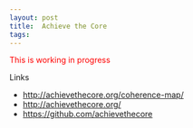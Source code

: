 ```yaml
---
layout: post
title:  Achieve the Core
tags:
---
```


<font color="red">This is working in progress</font>

Links 
- http://achievethecore.org/coherence-map/
- http://achievethecore.org/
- https://github.com/achievethecore


